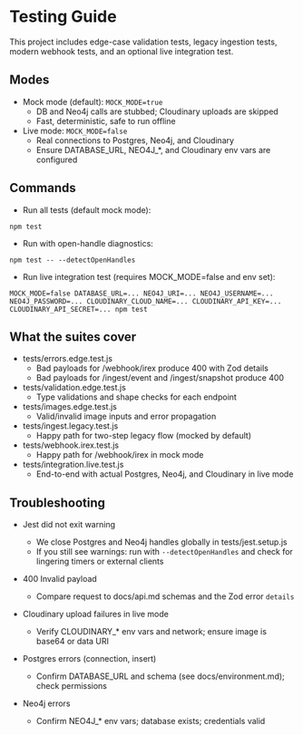# Testing Guide

This project includes edge-case validation tests, legacy ingestion tests, modern webhook tests, and an optional live integration test.

## Modes
- Mock mode (default): `MOCK_MODE=true`
  - DB and Neo4j calls are stubbed; Cloudinary uploads are skipped
  - Fast, deterministic, safe to run offline
- Live mode: `MOCK_MODE=false`
  - Real connections to Postgres, Neo4j, and Cloudinary
  - Ensure DATABASE_URL, NEO4J_*, and Cloudinary env vars are configured

## Commands
- Run all tests (default mock mode):
```
npm test
```

- Run with open-handle diagnostics:
```
npm test -- --detectOpenHandles
```

- Run live integration test (requires MOCK_MODE=false and env set):
```
MOCK_MODE=false DATABASE_URL=... NEO4J_URI=... NEO4J_USERNAME=... NEO4J_PASSWORD=... CLOUDINARY_CLOUD_NAME=... CLOUDINARY_API_KEY=... CLOUDINARY_API_SECRET=... npm test
```

## What the suites cover
- tests/errors.edge.test.js
  - Bad payloads for /webhook/irex produce 400 with Zod details
  - Bad payloads for /ingest/event and /ingest/snapshot produce 400
- tests/validation.edge.test.js
  - Type validations and shape checks for each endpoint
- tests/images.edge.test.js
  - Valid/invalid image inputs and error propagation
- tests/ingest.legacy.test.js
  - Happy path for two-step legacy flow (mocked by default)
- tests/webhook.irex.test.js
  - Happy path for /webhook/irex in mock mode
- tests/integration.live.test.js
  - End-to-end with actual Postgres, Neo4j, and Cloudinary in live mode

## Troubleshooting
- Jest did not exit warning
  - We close Postgres and Neo4j handles globally in tests/jest.setup.js
  - If you still see warnings: run with `--detectOpenHandles` and check for lingering timers or external clients

- 400 Invalid payload
  - Compare request to docs/api.md schemas and the Zod error `details`

- Cloudinary upload failures in live mode
  - Verify CLOUDINARY_* env vars and network; ensure image is base64 or data URI

- Postgres errors (connection, insert)
  - Confirm DATABASE_URL and schema (see docs/environment.md); check permissions

- Neo4j errors
  - Confirm NEO4J_* env vars; database exists; credentials valid


